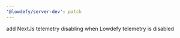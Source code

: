 ```yaml
---
'@lowdefy/server-dev': patch
---
```


add NextJs telemetry disabling when Lowdefy telemetry is disabled
